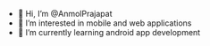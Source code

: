 - 👋 Hi, I’m @AnmolPrajapat
- 👀 I’m interested in mobile and web applications
- 🌱 I’m currently learning android app development

<!---
AnmolPrajapat/AnmolPrajapat is a ✨ special ✨ repository because its `README.md` (this file) appears on your GitHub profile.
You can click the Preview link to take a look at your changes.
--->
